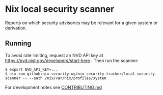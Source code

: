 # Nix local security scanner

Reports on which security advisories may be relevant for a given system or derivation.

## Running

To avoid rate limiting, request an NVD API key at https://nvd.nist.gov/developers/start-here . Then run the scanner:

```
$ export NVD_API_KEY=...
$ nix run github:nix-security-wg/nix-security-tracker/local-security-scanner -- --path /nix/var/nix/profiles/system
```

For development notes see [CONTRIBUTING.md](./CONTRIBUTING.md)
